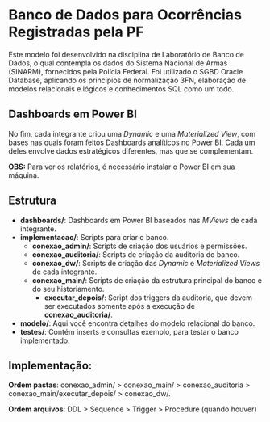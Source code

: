 # Banco de Dados para Ocorrências Registradas pela PF

Este modelo foi desenvolvido na disciplina de Laboratório de Banco de Dados, o qual contempla os dados do Sistema 
Nacional de Armas (SINARM), fornecidos pela Polícia Federal. Foi utilizado o SGBD Oracle Database, aplicando os 
princípios de normalização 3FN, elaboração de modelos relacionais e lógicos e conhecimentos SQL como um todo.

## Dashboards em Power BI
No fim, cada integrante criou uma _Dynamic_ e uma _Materialized View_, com bases nas quais foram feitos Dashboards
analíticos no Power BI. Cada um deles envolve dados estratégicos diferentes, mas que se complementam.

**OBS:** Para ver os relatórios, é necessário instalar o Power BI em sua máquina.

## Estrutura

- **dashboards/**: Dashboards em Power BI baseados nas _MViews_ de cada integrante.
- **implementacao/**: Scripts para criar o banco.
  - **conexao_admin/**: Scripts de criação dos usuários e permissões.
  - **conexao_auditoria/**: Scripts de criação da auditoria do banco.
  - **conexao_dw/**: Scripts de criação das _Dynamic_ e _Materialized Views_ de cada integrante.
  - **conexao_main/**: Scripts de criação da estrutura principal do banco e do seu historiamento.
    - **executar_depois/**: Script dos triggers da auditoria, que devem ser executados somente após a execução de **conexao_auditoria/**.
- **modelo/**: Aqui você encontra detalhes do modelo relacional do banco.
- **testes/**: Contém inserts e consultas exemplo, para testar o banco implementado.
## Implementação: 

**Ordem pastas**: conexao_admin/ > conexao_main/ > conexao_auditoria > conexao_main/executar_depois/ > conexao_dw/.

**Ordem arquivos**: DDL > Sequence > Trigger > Procedure (quando houver)

